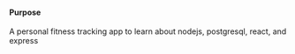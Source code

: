 #### Purpose

A personal fitness tracking app to learn about nodejs, postgresql, react, and express
